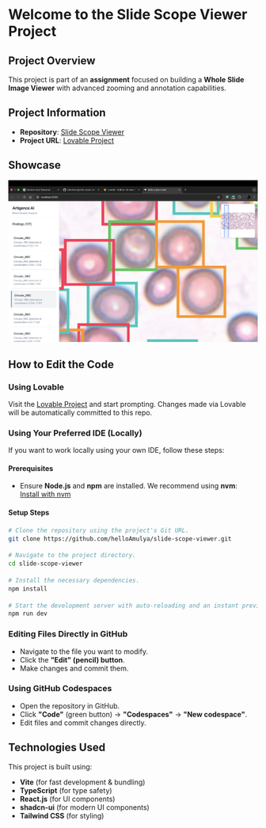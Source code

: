 # Welcome to the Slide Scope Viewer Project

## Project Overview

This project is part of an **assignment** focused on building a **Whole Slide Image Viewer** with advanced zooming and annotation capabilities.

## Project Information

- **Repository**: [Slide Scope Viewer](https://github.com/helloAmulya/slide-scope-viewer)
- **Project URL**: [Lovable Project](https://lovable.dev/projects/5dae05a1-b107-4f3b-ae70-82741dcd2711)

## Showcase

![Project Preview](public/lovable-uploads/display.png)

## How to Edit the Code

### **Using Lovable**

Visit the [Lovable Project](https://lovable.dev/projects/5dae05a1-b107-4f3b-ae70-82741dcd2711) and start prompting. Changes made via Lovable will be automatically committed to this repo.

### **Using Your Preferred IDE (Locally)**

If you want to work locally using your own IDE, follow these steps:

#### **Prerequisites**
- Ensure **Node.js** and **npm** are installed. We recommend using **nvm**: [Install with nvm](https://github.com/nvm-sh/nvm#installing-and-updating)

#### **Setup Steps**
```sh
# Clone the repository using the project's Git URL.
git clone https://github.com/helloAmulya/slide-scope-viewer.git

# Navigate to the project directory.
cd slide-scope-viewer

# Install the necessary dependencies.
npm install

# Start the development server with auto-reloading and an instant preview.
npm run dev
```

### **Editing Files Directly in GitHub**
- Navigate to the file you want to modify.
- Click the **"Edit" (pencil) button**.
- Make changes and commit them.

### **Using GitHub Codespaces**
- Open the repository in GitHub.
- Click **"Code"** (green button) → **"Codespaces"** → **"New codespace"**.
- Edit files and commit changes directly.

## Technologies Used

This project is built using:

- **Vite** (for fast development & bundling)
- **TypeScript** (for type safety)
- **React.js** (for UI components)
- **shadcn-ui** (for modern UI components)
- **Tailwind CSS** (for styling)
